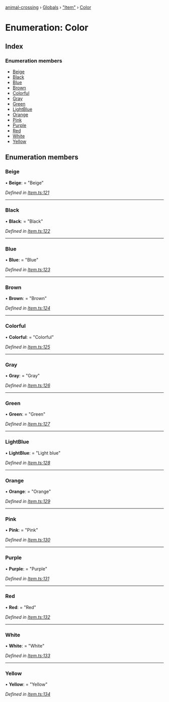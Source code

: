 [animal-crossing](../README.md) › [Globals](../globals.md) › ["Item"](../modules/_item_.md) › [Color](_item_.color.md)

# Enumeration: Color

## Index

### Enumeration members

* [Beige](_item_.color.md#beige)
* [Black](_item_.color.md#black)
* [Blue](_item_.color.md#blue)
* [Brown](_item_.color.md#brown)
* [Colorful](_item_.color.md#colorful)
* [Gray](_item_.color.md#gray)
* [Green](_item_.color.md#green)
* [LightBlue](_item_.color.md#lightblue)
* [Orange](_item_.color.md#orange)
* [Pink](_item_.color.md#pink)
* [Purple](_item_.color.md#purple)
* [Red](_item_.color.md#red)
* [White](_item_.color.md#white)
* [Yellow](_item_.color.md#yellow)

## Enumeration members

###  Beige

• **Beige**: = "Beige"

*Defined in [Item.ts:121](https://github.com/Norviah/animal-crossing/blob/1f4a387/module/types/Item.ts#L121)*

___

###  Black

• **Black**: = "Black"

*Defined in [Item.ts:122](https://github.com/Norviah/animal-crossing/blob/1f4a387/module/types/Item.ts#L122)*

___

###  Blue

• **Blue**: = "Blue"

*Defined in [Item.ts:123](https://github.com/Norviah/animal-crossing/blob/1f4a387/module/types/Item.ts#L123)*

___

###  Brown

• **Brown**: = "Brown"

*Defined in [Item.ts:124](https://github.com/Norviah/animal-crossing/blob/1f4a387/module/types/Item.ts#L124)*

___

###  Colorful

• **Colorful**: = "Colorful"

*Defined in [Item.ts:125](https://github.com/Norviah/animal-crossing/blob/1f4a387/module/types/Item.ts#L125)*

___

###  Gray

• **Gray**: = "Gray"

*Defined in [Item.ts:126](https://github.com/Norviah/animal-crossing/blob/1f4a387/module/types/Item.ts#L126)*

___

###  Green

• **Green**: = "Green"

*Defined in [Item.ts:127](https://github.com/Norviah/animal-crossing/blob/1f4a387/module/types/Item.ts#L127)*

___

###  LightBlue

• **LightBlue**: = "Light blue"

*Defined in [Item.ts:128](https://github.com/Norviah/animal-crossing/blob/1f4a387/module/types/Item.ts#L128)*

___

###  Orange

• **Orange**: = "Orange"

*Defined in [Item.ts:129](https://github.com/Norviah/animal-crossing/blob/1f4a387/module/types/Item.ts#L129)*

___

###  Pink

• **Pink**: = "Pink"

*Defined in [Item.ts:130](https://github.com/Norviah/animal-crossing/blob/1f4a387/module/types/Item.ts#L130)*

___

###  Purple

• **Purple**: = "Purple"

*Defined in [Item.ts:131](https://github.com/Norviah/animal-crossing/blob/1f4a387/module/types/Item.ts#L131)*

___

###  Red

• **Red**: = "Red"

*Defined in [Item.ts:132](https://github.com/Norviah/animal-crossing/blob/1f4a387/module/types/Item.ts#L132)*

___

###  White

• **White**: = "White"

*Defined in [Item.ts:133](https://github.com/Norviah/animal-crossing/blob/1f4a387/module/types/Item.ts#L133)*

___

###  Yellow

• **Yellow**: = "Yellow"

*Defined in [Item.ts:134](https://github.com/Norviah/animal-crossing/blob/1f4a387/module/types/Item.ts#L134)*
